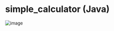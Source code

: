 # simple_calculator (Java)

![image](https://github.com/jimmycychang/simple_calculator/assets/103914673/3de322f1-88b8-434d-994d-87d0c0575f00)
